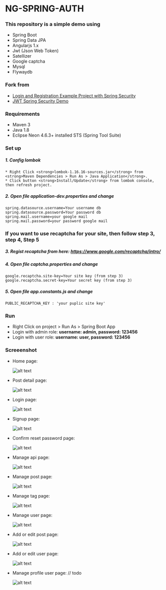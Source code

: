 # NG-SPRING-AUTH #

### This repository is a simple demo using ###
* Spring Boot
* Spring Data JPA
* Angularjs 1.x
* Jwt (Json Web Token)
* Satellizer
* Google captcha
* Mysql
* Flywaydb
### Fork from ###
* [Login and Registration Example Project with Spring Security](https://github.com/Baeldung/spring-security-registration)
* [JWT Spring Security Demo](https://github.com/szerhusenBC/jwt-spring-security-demo)

### Requirements ###
* Maven 3
* Java 1.8 
* Eclipse Neon 4.6.3+ installed STS (Spring Tool Suite)

### Set up ###
##### 1. Config lombok #####
    * Right Click <strong>lombok-1.16.16-sources.jar</strong> from <strong>Maven Dependencies > Run As > Java Application</strong>.
    * Click button <strong>Install/Update</strong> from lombok console, then refresh project.
##### 2. Open file <strong>application-dev.properties</strong> and change #####
    spring.datasource.username=Your username db
    spring.datasource.password=Your password db
    spring.mail.username=your google mail
    spring.mail.password=your password google mail
    
### If you want to use recaptcha for your site, then follow step 3, step 4, Step 5 ###

##### 3. Regist recaptcha from here: https://www.google.com/recaptcha/intro/ #####

##### 4. Open file <strong>captcha.properties</strong> and change #####
    google.recaptcha.site-key=Your site key (from step 3)
    google.recaptcha.secret-key=Your secret key (from step 3)
       
##### 5. Open file app.constants.js and change<br>
    PUBLIC_RECAPTCHA_KEY : 'your puplic site key'
      
### Run ###
* Right Click on project > Run As > Spring Boot App
* Login with admin role: <strong>username: admin, password: 123456</strong>
* Login with user role: <strong>username: user, password: 123456</strong>

### Screeenshot ###
  * Home page:
  
    ![alt text](https://github.com/truonglehcm/SpringJwtAngularjs/blob/master/src/main/resources/static/img/home.PNG)
    
  * Post detail page:
  
    ![alt text](https://github.com/truonglehcm/SpringJwtAngularjs/blob/master/src/main/resources/static/img/post_detail.PNG)
  
  * Login page:
  
    ![alt text](https://github.com/truonglehcm/SpringJwtAngularjs/blob/master/src/main/resources/static/img/signin.PNG)
    
  * Signup page:
  
    ![alt text](https://github.com/truonglehcm/SpringJwtAngularjs/blob/master/src/main/resources/static/img/sign_up.PNG)
        
  * Confirm reset password page:
  
    ![alt text](https://github.com/truonglehcm/SpringJwtAngularjs/blob/master/src/main/resources/static/img/confirm_reset_password.PNG)
    
  * Manage api page:
  
    ![alt text](https://github.com/truonglehcm/SpringJwtAngularjs/blob/master/src/main/resources/static/img/manage_api.PNG)
    
  * Manage post page:
  
    ![alt text](https://github.com/truonglehcm/SpringJwtAngularjs/blob/master/src/main/resources/static/img/manage_post.PNG)
      
  * Manage tag page:
  
    ![alt text](https://github.com/truonglehcm/SpringJwtAngularjs/blob/master/src/main/resources/static/img/manage_tag.PNG)
        
  * Manage user page:
  
    ![alt text](https://github.com/truonglehcm/SpringJwtAngularjs/blob/master/src/main/resources/static/img/manage_user.PNG)
    
  * Add or edit post page:
  
    ![alt text](https://github.com/truonglehcm/SpringJwtAngularjs/blob/master/src/main/resources/static/img/add_or_edit_post.PNG)
    
  * Add or edit user page:
  
    ![alt text](https://github.com/truonglehcm/SpringJwtAngularjs/blob/master/src/main/resources/static/img/add_ore_dit_user.PNG)  
 
  * Manage profile user page: // todo
  
    ![alt text](https://github.com/truonglehcm/SpringJwtAngularjs/blob/master/src/main/resources/static/img/profile.PNG)  
